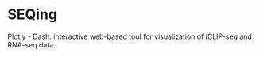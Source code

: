 # SEQing
Plotly - Dash: interactive web-based tool for visualization of iCLIP-seq and RNA-seq data.
